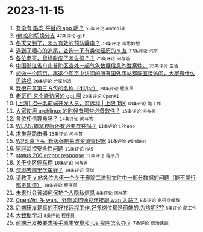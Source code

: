 # 2023-11-15

1. [有没有 酷安 平替的 app 呢？](https://www.v2ex.com/t/991975) `55条评论` `Android`
1. [git 临时切换分支](https://www.v2ex.com/t/992022) `47条评论` `git`
1. [冬天又到了，怎么有效的预防静电？](https://www.v2ex.com/t/991998) `38条评论` `奇思妙想`
1. [遇到了糟心的追尾，咨询一下有类似经历的 v 友](https://www.v2ex.com/t/992052) `27条评论` `汽车`
1. [各位老哥，鼠标脱皮了怎么搞？？](https://www.v2ex.com/t/992004) `25条评论` `问与答`
1. [中国浙江省舟山普陀区查处一起气象数据信息外泄案件。](https://www.v2ex.com/t/992042) `23条评论` `生活`
1. [想做一个网页，再这个网页中访问的所有国外网站都能直接访问，大家有什么思路吗](https://www.v2ex.com/t/992044) `20条评论` `分享创造`
1. [我很在意第三方包的名称（dll/jar）](https://www.v2ex.com/t/992010) `20条评论` `程序员`
1. [老哥们 来个能访问的 gpt 啊](https://www.v2ex.com/t/991971) `20条评论` `OpenAI`
1. [[上海] 招一名前端开发人员，可远程 | 上限 15K](https://www.v2ex.com/t/991973) `18条评论` `酷工作`
1. [大家使用 archlinux 的时候有哪些必备软件？](https://www.v2ex.com/t/991974) `15条评论` `问与答`
1. [各位相信算命吗？](https://www.v2ex.com/t/992069) `14条评论` `问与答`
1. [WLAN/蜂窝权限还有必要存在吗？](https://www.v2ex.com/t/992012) `13条评论` `iPhone`
1. [求推荐路由器](https://www.v2ex.com/t/992008) `13条评论` `问与答`
1. [WPS 真下头, 新版强制篡改资源管理器](https://www.v2ex.com/t/991990) `11条评论` `Windows`
1. [家庭监控安全性问题](https://www.v2ex.com/t/991969) `11条评论` `NAS`
1. [status 200 empty response](https://www.v2ex.com/t/991967) `11条评论` `程序员`
1. [关于小区停车棚](https://www.v2ex.com/t/992032) `10条评论` `问与答`
1. [深圳去哪里学车好？](https://www.v2ex.com/t/991997) `10条评论` `深圳`
1. [请教下 v 站各位大佬一个关于删除二进制文件中一部分数据的问题（能不能行都不知道）](https://www.v2ex.com/t/991976) `10条评论` `程序员`
1. [未来社会该如何保护个人隐私信息](https://www.v2ex.com/t/992028) `8条评论` `问与答`
1. [OpenWrt 多 wan，外部如何通过连接副 wan 入站？](https://www.v2ex.com/t/992015) `8条评论` `宽带症候群`
1. [后端研发是真的不好找远程工作,好多岗位都是前端的,为啥呢???](https://www.v2ex.com/t/992005) `8条评论` `酷工作`
1. [大数据学习](https://www.v2ex.com/t/991970) `8条评论` `程序员`
1. [前端开发被要求接手原生安卓和 ios 程序怎么办？](https://www.v2ex.com/t/992058) `7条评论` `职场话题`
